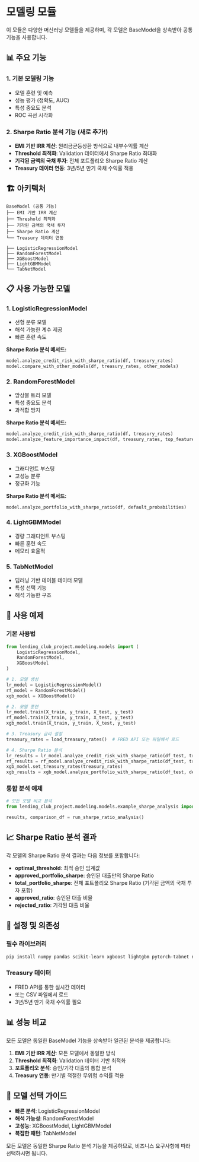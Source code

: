 # 모델링 모듈

이 모듈은 다양한 머신러닝 모델들을 제공하며, 각 모델은 BaseModel을 상속받아 공통 기능을 사용합니다.

## 📊 주요 기능

### 1. **기본 모델링 기능**

- 모델 훈련 및 예측
- 성능 평가 (정확도, AUC)
- 특성 중요도 분석
- ROC 곡선 시각화

### 2. **Sharpe Ratio 분석 기능** (새로 추가!)

- **EMI 기반 IRR 계산**: 원리금균등상환 방식으로 내부수익률 계산
- **Threshold 최적화**: Validation 데이터에서 Sharpe Ratio 최대화
- **기각된 금액의 국채 투자**: 전체 포트폴리오 Sharpe Ratio 계산
- **Treasury 데이터 연동**: 3년/5년 만기 국채 수익률 적용

## 🏗️ 아키텍처

```
BaseModel (공통 기능)
├── EMI 기반 IRR 계산
├── Threshold 최적화
├── 기각된 금액의 국채 투자
├── Sharpe Ratio 계산
└── Treasury 데이터 연동

├── LogisticRegressionModel
├── RandomForestModel
├── XGBoostModel
├── LightGBMModel
└── TabNetModel
```

## 📋 사용 가능한 모델

### 1. **LogisticRegressionModel**

- 선형 분류 모델
- 해석 가능한 계수 제공
- 빠른 훈련 속도

**Sharpe Ratio 분석 메서드:**

```python
model.analyze_credit_risk_with_sharpe_ratio(df, treasury_rates)
model.compare_with_other_models(df, treasury_rates, other_models)
```

### 2. **RandomForestModel**

- 앙상블 트리 모델
- 특성 중요도 분석
- 과적합 방지

**Sharpe Ratio 분석 메서드:**

```python
model.analyze_credit_risk_with_sharpe_ratio(df, treasury_rates)
model.analyze_feature_importance_impact(df, treasury_rates, top_features=10)
```

### 3. **XGBoostModel**

- 그래디언트 부스팅
- 고성능 분류
- 정규화 기능

**Sharpe Ratio 분석 메서드:**

```python
model.analyze_portfolio_with_sharpe_ratio(df, default_probabilities)
```

### 4. **LightGBMModel**

- 경량 그래디언트 부스팅
- 빠른 훈련 속도
- 메모리 효율적

### 5. **TabNetModel**

- 딥러닝 기반 테이블 데이터 모델
- 특성 선택 기능
- 해석 가능한 구조

## 🚀 사용 예제

### 기본 사용법

```python
from lending_club_project.modeling.models import (
    LogisticRegressionModel,
    RandomForestModel,
    XGBoostModel
)

# 1. 모델 생성
lr_model = LogisticRegressionModel()
rf_model = RandomForestModel()
xgb_model = XGBoostModel()

# 2. 모델 훈련
lr_model.train(X_train, y_train, X_test, y_test)
rf_model.train(X_train, y_train, X_test, y_test)
xgb_model.train(X_train, y_train, X_test, y_test)

# 3. Treasury 금리 설정
treasury_rates = load_treasury_rates()  # FRED API 또는 파일에서 로드

# 4. Sharpe Ratio 분석
lr_results = lr_model.analyze_credit_risk_with_sharpe_ratio(df_test, treasury_rates)
rf_results = rf_model.analyze_credit_risk_with_sharpe_ratio(df_test, treasury_rates)
xgb_model.set_treasury_rates(treasury_rates)
xgb_results = xgb_model.analyze_portfolio_with_sharpe_ratio(df_test, default_probabilities)
```

### 통합 분석 예제

```python
# 모든 모델 비교 분석
from lending_club_project.modeling.models.example_sharpe_analysis import run_sharpe_ratio_analysis

results, comparison_df = run_sharpe_ratio_analysis()
```

## 📈 Sharpe Ratio 분석 결과

각 모델의 Sharpe Ratio 분석 결과는 다음 정보를 포함합니다:

- **optimal_threshold**: 최적 승인 임계값
- **approved_portfolio_sharpe**: 승인된 대출만의 Sharpe Ratio
- **total_portfolio_sharpe**: 전체 포트폴리오 Sharpe Ratio (기각된 금액의 국채 투자 포함)
- **approved_ratio**: 승인된 대출 비율
- **rejected_ratio**: 기각된 대출 비율

## 🔧 설정 및 의존성

### 필수 라이브러리

```bash
pip install numpy pandas scikit-learn xgboost lightgbm pytorch-tabnet numpy-financial
```

### Treasury 데이터

- FRED API를 통한 실시간 데이터
- 또는 CSV 파일에서 로드
- 3년/5년 만기 국채 수익률 필요

## 📊 성능 비교

모든 모델은 동일한 BaseModel 기능을 상속받아 일관된 분석을 제공합니다:

1. **EMI 기반 IRR 계산**: 모든 모델에서 동일한 방식
2. **Threshold 최적화**: Validation 데이터 기반 최적화
3. **포트폴리오 분석**: 승인/기각 대출의 통합 분석
4. **Treasury 연동**: 만기별 적절한 무위험 수익률 적용

## 🎯 모델 선택 가이드

- **빠른 분석**: LogisticRegressionModel
- **해석 가능성**: RandomForestModel
- **고성능**: XGBoostModel, LightGBMModel
- **복잡한 패턴**: TabNetModel

모든 모델은 동일한 Sharpe Ratio 분석 기능을 제공하므로, 비즈니스 요구사항에 따라 선택하시면 됩니다.

